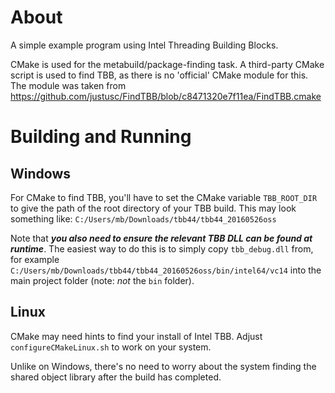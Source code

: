 About
=====

A simple example program using Intel Threading Building Blocks.

CMake is used for the metabuild/package-finding task.
A third-party CMake script is used to find TBB, as there is no 'official' CMake module for this.
The module was taken from
https://github.com/justusc/FindTBB/blob/c8471320e7f11ea/FindTBB.cmake


Building and Running
====================

Windows
-------

For CMake to find TBB, you'll have to set the CMake variable `TBB_ROOT_DIR` to give the path of the root directory of your TBB build. This may look something like: `C:/Users/mb/Downloads/tbb44/tbb44_20160526oss`

Note that ***you also need to ensure the relevant TBB DLL can be found at runtime***.
The easiest way to do this is to simply copy `tbb_debug.dll` from, for example `C:/Users/mb/Downloads/tbb44/tbb44_20160526oss/bin/intel64/vc14`
into the main project folder (note: *not* the `bin` folder).


Linux
-----

CMake may need hints to find your install of Intel TBB. Adjust `configureCMakeLinux.sh` to work on your system.

Unlike on Windows, there's no need to worry about the system finding the shared object library after the build has completed.

